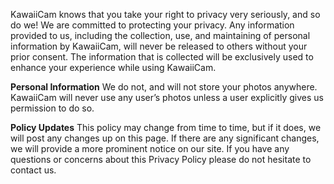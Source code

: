 KawaiiCam knows that you take your right to privacy very seriously, and so do we! We are committed to protecting your privacy. Any information provided to us, including the collection, use, and maintaining of personal information by KawaiiCam, will never be released to others without your prior consent. The information that is collected will be exclusively used to enhance your experience while using KawaiiCam.

**Personal Information**
We do not, and will not store your photos anywhere. KawaiiCam will never use any user’s photos unless a user explicitly gives us permission to do so.

**Policy Updates**
This policy may change from time to time, but if it does, we will post any changes up on this page. If there are any significant changes, we will provide a more prominent notice on our site.
If you have any questions or concerns about this Privacy Policy please do not hesitate to contact us.
